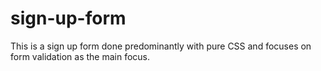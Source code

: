 # sign-up-form

This is a sign up form done predominantly with pure CSS and focuses on form validation as the main focus. 